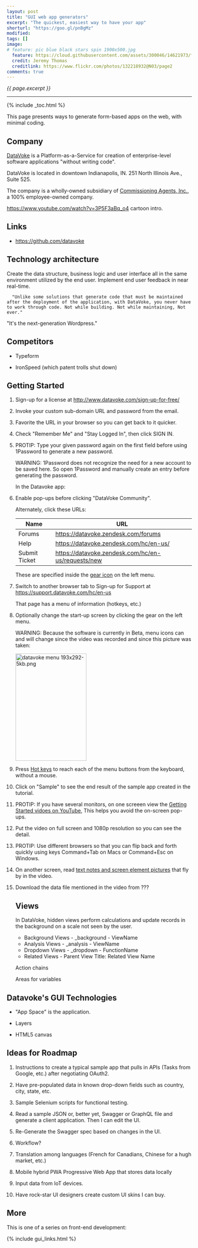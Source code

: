 ```yaml
---
layout: post
title: "GUI web app generators"
excerpt: "The quickest, easiest way to have your app"
shorturl: "https://goo.gl/pnBgMz"
modified:
tags: []
image:
# feature: pic blue black stars spin 1900x500.jpg
  feature: https://cloud.githubusercontent.com/assets/300046/14621973/fe6e21a6-0583-11e6-9a94-a969a51759b6.jpg
  credit: Jeremy Thomas
  creditlink: https://www.flickr.com/photos/132218932@N03/page2
comments: true
---
```

<i>{{ page.excerpt }}</i>
<hr />

{% include _toc.html %}

This page presents ways to generate form-based apps on the web,
with minimal coding.

## Company

<a target="_blank" href="http://www.datavoke.com/">
DataVoke</a> is a Platform-as-a-Service for creation of enterprise-level software applications "without writing code".

DataVoke is located in downtown Indianapolis, IN. 251 North Illinois Ave., Suite 525.

The company is a wholly-owned subsidiary of 
<a target="_blank" href="http://commissioningagents.com/services/">
Commissioning Agents, Inc.</a>, a 100% employee-owned company.

https://www.youtube.com/watch?v=3P5F3aBq_o4
cartoon intro.

## Links

* https://github.com/datavoke


## Technology architecture

Create the data structure, business logic and user interface all in the same environment utilized by the end user. Implement end user feedback in near real-time. 

      "Unlike some solutions that generate code that must be maintained after the deployment of the application, with DataVoke, you never have to work through code. Not while building. Not while maintaining, Not ever."

"It's the next-generation Wordpress."

## Competitors

   * Typeform

   * IronSpeed (which patent trolls shut down)

## Getting Started

1. Sign-up for a license at http://www.datavoke.com/sign-up-for-free/
0. Invoke your custom sub-domain URL and password from the email.

0. Favorite the URL in your browser so you can get back to it quicker.

0. Check "Remember Me" and "Stay Logged In", then click SIGN IN.

0. PROTIP: Type your given password again on the first field
   before using 1Password to generate a new password.

   WARNING: 1Password does not recognize the need for a new
   account to be saved here. So open 1Password and
   manually create an entry before generating the password.

   In the Datavoke app:

0. Enable pop-ups before clicking "DataVoke Community".

   Alternately, click these URLs:

   | Name | URL |
   | ---- | --- |
   | Forums | <a target="_blank" href="https://datavoke.zendesk.com/forums">https://datavoke.zendesk.com/forums</a> |
   | Help | <a target="_blank" href="https://datavoke.zendesk.com/hc/en-us/">https://datavoke.zendesk.com/hc/en-us/</a> |
   | Submit Ticket | <a target="_blank" href="https://datavoke.zendesk.com/hc/en-us/requests/new">https://datavoke.zendesk.com/hc/en-us/requests/new</a> |

   These are specified inside the 
   <a target="_blank" href="https://support.datavoke.com/hc/en-us/articles/115002371346-Startup">gear icon</a> on the left menu.

0. Switch to another browser tab to
   Sign-up for Support at https://support.datavoke.com/hc/en-us

   That page has a menu of information (hotkeys, etc.)

0. Optionally change the start-up screen by 
   clicking the gear on the left menu.

   WARNING: Because the software is currently in Beta, menu icons can and will change since the video was recorded and since this picture was taken:

   <img alt="datavoke menu 193x292-5kb.png" width="193" height="292" src="https://user-images.githubusercontent.com/300046/27005090-e91a19d6-4dcb-11e7-9a67-837deb38a830.png">

0. Press <a target="_blank" href="https://support.datavoke.com/hc/en-us/articles/115002294886-DataVoke-Hotkeys"> Hot keys</a> to reach
   each of the menu buttons from the keyboard, without a mouse.

0. Click on "Sample" to see the end result of the sample app created
   in the tutorial.

0. PROTIP: If you have several monitors, on one screeen view the
   <a target="_blank" href="https://www.youtube.com/watch?v=kJI3tiYvDk0&list=PLj_wYwoisibpHGMdAhI42P-inLj2e_lr8">
   Getting Started vidoes on YouTube</a>,
   This helps you avoid the on-screen pop-ups.

0. Put the video on full screen and 1080p resolution 
   so you can see the detail.

0. PROTIP: Use different browsers so that you can 
   flip back and forth quickly using keys Command+Tab on Macs or Command+Esc on Windows.

0. On another screen, read <a target="_blank" href="https://support.datavoke.com/hc/en-us/sections/201820846-Getting-Started">
   text notes and screen element pictures</a> 
   that fly by in the video.
   
0. Download the data file mentioned in the video from ???

   ## Views

   In DataVoke, hidden views perform calculations and update records in the background on a scale not seen by the user.

   * Background Views - _background - ViewName
   * Analysis Views - _analysis - ViewName
   * Dropdown Views - _dropdown - FunctionName
   * Related Views - Parent View Title: Related View Name

   Action chains

   Areas for variables


## Datavoke's GUI Technologies

   * "App Space" is the application.

   * Layers

   * HTML5 canvas


## Ideas for Roadmap

1) Instructions to create a typical sample app
   that pulls in APIs (Tasks from Google, etc.)
   after negotiating OAuth2.

2) Have pre-populated data in known drop-down fields such as 
   country, city, state, etc.

4) Sample Selenium scripts for functional testing.

5) Read a sample JSON or, better yet, Swagger or GraphQL file 
   and generate a client application. 
   Then I can edit the UI.

6) Re-Generate the Swagger spec based on changes in the UI.

7) Workflow?

8) Translation among languages (French for Canadians, 
   Chinese for a hugh market, etc.)

9) Mobile hybrid PWA Progressive Web App that stores data locally

10) Input data from IoT devices.

11) Have rock-star UI designers create custom UI skins I can buy.


## More #

This is one of a series on front-end development:

{% include gui_links.html %}
